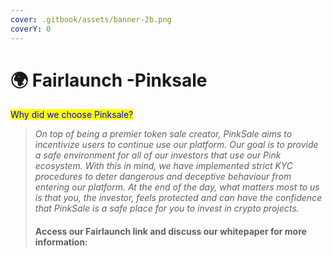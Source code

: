 ```yaml
---
cover: .gitbook/assets/banner-2b.png
coverY: 0
---
```


# 🌍 Fairlaunch -Pinksale

<mark style="color:blue;">Why did we choose Pinksale?</mark>

> _On top of being a premier token sale creator, PinkSale aims to incentivize users to continue use our platform. Our goal is to provide a safe environment for all of our investors that use our Pink ecosystem. With this in mind, we have implemented strict KYC procedures to deter dangerous and deceptive behaviour from entering our platform. At the end of the day, what matters most to us is that you, the investor, feels protected and can have the confidence that PinkSale is a safe place for you to invest in crypto projects._
>
> #### Access our Fairlaunch link and discuss our whitepaper for more information:
